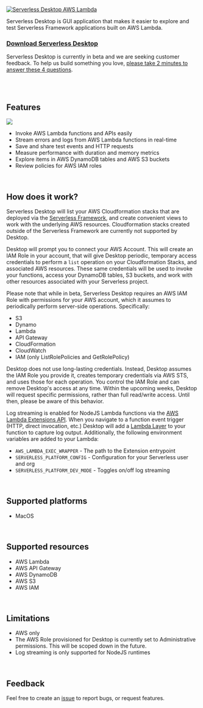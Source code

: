 [![Serverless Desktop AWS Lambda](https://raw.githubusercontent.com/serverless/desktop/main/resources/readme-serverless-desktop.png)](https://github.com/serverless/desktop/releases/latest)

Serverless Desktop is GUI application that makes it easier to explore and test Serverless Framework applications built on AWS Lambda.

### [Download Serverless Desktop](https://github.com/serverless/desktop/releases/latest)

Serverless Desktop is currently in beta and we are seeking customer feedback. To help us build something you love, [please take 2 minutes to answer these 4 questions](https://xv4b63nuizx.typeform.com/to/RC5jemCU).

<br />
<br />

## Features

![](https://raw.githubusercontent.com/serverless/desktop/main/resources/product-screenshot.png)

- Invoke AWS Lambda functions and APIs easily
- Stream errors and logs from AWS Lambda functions in real-time
- Save and share test events and HTTP requests
- Measure performance with duration and memory metrics
- Explore items in AWS DynamoDB tables and AWS S3 buckets
- Review policies for AWS IAM roles

<br />

## How does it work?

Serverless Desktop will list your AWS Cloudformation stacks that are deployed via the [Serverless Framework](https://github.com/serverless/serverless), and create convenient views to work with the underlying AWS resources. Cloudformation stacks created outside of the Serverless Framework are currently not supported by Desktop.

Desktop will prompt you to connect your AWS Account. This will create an IAM Role in your account, that will give Desktop periodic, temporary access credentials to perform a `list` operation on your Cloudformation Stacks, and associated AWS resources. These same credentials will be used to invoke your functions, access your DynamoDB tables, S3 buckets, and work with other resources associated with your Serverless project.

Please note that while in beta, Serverless Desktop requires an AWS IAM Role with permissions for your AWS account, which it assumes to periodically perform server-side operations.
Specifically:

- S3
- Dynamo
- Lambda
- API Gateway
- CloudFormation
- CloudWatch
- IAM (only ListRolePolicies and GetRolePolicy)

Desktop does not use long-lasting credentials. Instead, Desktop assumes the IAM Role you provide it, creates temporary credentials via AWS STS, and uses those for each operation. You control the IAM Role and can remove Desktop's access at any time. Within the upcoming weeks, Desktop will request specific permissions, rather than full read/write access. Until then, please be aware of this behavior.

Log streaming is enabled for NodeJS Lambda functions via the [AWS Lambda Extensions API](https://docs.aws.amazon.com/lambda/latest/dg/runtimes-extensions-api.html). When you navigate to a function event trigger (HTTP, direct invocation, etc.) Desktop will add a [Lambda Layer](https://docs.aws.amazon.com/lambda/latest/dg/configuration-layers.html) to your function to capture log output. Additionally, the following environment variables are added to your Lambda:

- `AWS_LAMBDA_EXEC_WRAPPER` - The path to the Extension entrypoint
- `SERVERLESS_PLATFORM_CONFIG` - Configuration for your Serverless user and org
- `SERVERLESS_PLATFORM_DEV_MODE` - Toggles on/off log streaming

<br />

## Supported platforms

- MacOS

<br />

## Supported resources

- AWS Lambda
- AWS API Gateway
- AWS DynamoDB
- AWS S3
- AWS IAM

<br />

## Limitations

- AWS only
- The AWS Role provisioned for Desktop is currently set to Administrative permissions. This will be scoped down in the future.
- Log streaming is only supported for NodeJS runtimes

<br />

## Feedback

Feel free to create an [issue](https://github.com/serverless/desktop/issues/new) to report bugs, or request features.
